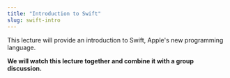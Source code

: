 ```yaml
---
title: "Introduction to Swift"
slug: swift-intro
---
```


This lecture will provide an introduction to Swift, Apple's new programming language.

**We will watch this lecture together and combine it with a group discussion.**
